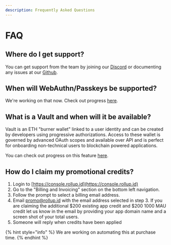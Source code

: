 ```yaml
---
description: Frequently Asked Questions
---
```


# FAQ

## Where do I get support?

You can get support from the team by joining our [Discord](https://discord.gg/rollupid) or documenting any issues at our [Github](https://github.com/proofzero/rollupid/issues).

## When will WebAuthn/Passkeys be supported?

We're working on that now. Check out progress [here](https://github.com/proofzero/rollupid/milestone/6).

## What is a Vault and when will it be available?

Vault is an ETH "burner wallet" linked to a user identity and can be created by developers using progressive authorizations. Access to these wallet is governed by advanced OAuth scopes and available over API and is perfect for onboarding non-technical users to blockchain powered applications.

You can check out progress on this feature [here](https://github.com/proofzero/rollupid/milestones).

## How do I claim my promotional credits?

1. Login to [https://console.rollup.id](https://console.rollup.id)
2. Go to the "Billing and Invoicing" section on the bottom left navigation.
3. Follow the prompt to select a billing email address.
4. Email [promo@rollup.id](mailto:promo@rollup.id?subject=Claim%20my%20credits) with the email address selected in step 3. If you are claiming the additional $200 existing app credit and $200 1000 MAU credit let us know in the email by providing your app domain name and a screen shot of your total users.
5. Someone will reply when credits have been applied

{% hint style="info" %}
We are working on automating this at purchase time.
{% endhint %}
